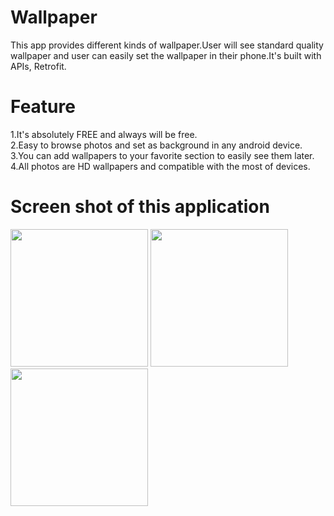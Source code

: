 # Wallpaper
This app provides different kinds of wallpaper.User will see standard quality wallpaper and user can easily set the wallpaper in their phone.It's built with APIs, Retrofit.

# Feature
1.It's absolutely FREE and always will be free.<br/>
2.Easy to browse photos and set as background in any android device.<br/>
3.You can add wallpapers to your favorite section to easily see them later.<br/>
4.All photos are HD wallpapers and compatible with the most of devices.<br/>

# Screen shot of this application
<p float="left" >
<img src="https://user-images.githubusercontent.com/59121881/149629343-08b8ec11-63b9-4511-8af0-ffb79ca11284.jpg" width="220"/>
<img src="https://user-images.githubusercontent.com/59121881/149629334-84f837ef-096c-4322-be60-ff821672d1ed.jpg" width="220"/>
<img src="https://user-images.githubusercontent.com/59121881/149629339-693f8c86-3bdc-47ad-bc75-9e8c9c9bdcff.jpg" width="220"/>
</p>



